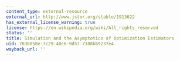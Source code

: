 ```yaml
---
content_type: external-resource
external_url: http://www.jstor.org/stable/1913622
has_external_license_warning: true
license: https://en.wikipedia.org/wiki/All_rights_reserved
status: ''
title: Simulation and the Asymptotics of Optimization Estimators
uid: 7636058e-7c29-40c6-9d57-7108bb9237e4
wayback_url: ''
---
```

